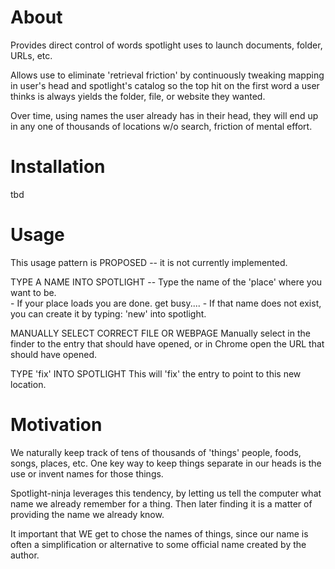 
# About

Provides direct control of words spotlight uses to launch documents, folder, URLs, etc.

Allows use to eliminate 'retrieval friction' by continuously tweaking 
mapping in user's head and spotlight's catalog so the top hit on
the first word a user thinks is always yields the folder, file, or website 
they wanted.

Over time, using names the user already has in their head, they will end
up in any one of thousands of locations w/o search, friction of mental 
effort.


# Installation

tbd



# Usage

This usage pattern is PROPOSED -- it is not currently implemented.


TYPE A NAME INTO SPOTLIGHT --
    Type the name of the 'place' where you want to be.  
    - If your place loads you are done.  get busy....
    - If that name does not exist, you can create it by typing:  'new' into spotlight.
    
MANUALLY SELECT CORRECT FILE OR WEBPAGE
    Manually select in the finder to the entry that should have opened,
    or in Chrome open the URL that should have opened.
    
TYPE 'fix' INTO SPOTLIGHT
   This will 'fix' the entry to point to this new location.


# Motivation

We naturally keep track of tens of thousands of 'things'
people, foods, songs, places, etc.  One key way to keep things separate 
in our heads is the use or invent names for those things.

Spotlight-ninja leverages this tendency, by letting us tell the computer 
what name we already remember for a thing.  Then later finding it is a
matter of providing the name we already know.

It important that WE get to chose the names of things, since our name is often
a simplification or alternative to some official name created by the author.



